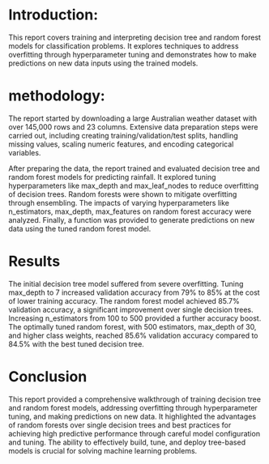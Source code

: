 # Introduction:
This report covers training and interpreting decision tree and random forest models for classification problems. It explores techniques to address overfitting through hyperparameter tuning and demonstrates how to make predictions on new data inputs using the trained models.

# methodology:

The report started by downloading a large Australian weather dataset with over 145,000 rows and 23 columns. Extensive data preparation steps were carried out, including creating training/validation/test splits, handling missing values, scaling numeric features, and encoding categorical variables.

After preparing the data, the report trained and evaluated decision tree and random forest models for predicting rainfall. It explored tuning hyperparameters like max_depth and max_leaf_nodes to reduce overfitting of decision trees. Random forests were shown to mitigate overfitting through ensembling. The impacts of varying hyperparameters like n_estimators, max_depth, max_features on random forest accuracy were analyzed. Finally, a function was provided to generate predictions on new data using the tuned random forest model.

# Results
The initial decision tree model suffered from severe overfitting. Tuning max_depth to 7 increased validation accuracy from 79% to 85% at the cost of lower training accuracy. The random forest model achieved 85.7% validation accuracy, a significant improvement over single decision trees. Increasing n_estimators from 100 to 500 provided a further accuracy boost. The optimally tuned random forest, with 500 estimators, max_depth of 30, and higher class weights, reached 85.6% validation accuracy compared to 84.5% with the best tuned decision tree.

# Conclusion
This report provided a comprehensive walkthrough of training decision tree and random forest models, addressing overfitting through hyperparameter tuning, and making predictions on new data. It highlighted the advantages of random forests over single decision trees and best practices for achieving high predictive performance through careful model configuration and tuning. The ability to effectively build, tune, and deploy tree-based models is crucial for solving machine learning problems.
